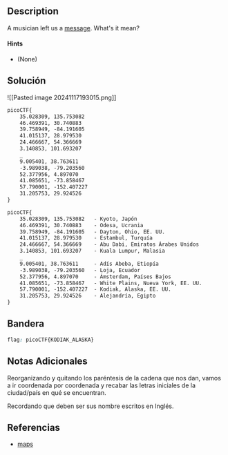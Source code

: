 ## Description

A musician left us a [message](https://jupiter.challenges.picoctf.org/static/d5570d48262dbba2a31f2a940409ad9d/message.txt). What's it mean?
#### Hints
- (None)
## Solución

![[Pasted image 20241117193015.png]]

```txt
picoCTF{
    35.028309, 135.753082
    46.469391, 30.740883
    39.758949, -84.191605
    41.015137, 28.979530
    24.466667, 54.366669
    3.140853, 101.693207
	_
    9.005401, 38.763611
    -3.989038, -79.203560
    52.377956, 4.897070
    41.085651, -73.858467
    57.790001, -152.407227
    31.205753, 29.924526
}
```

```txt
picoCTF{
    35.028309, 135.753082   - Kyoto, Japón
    46.469391, 30.740883    - Odesa, Ucrania
    39.758949, -84.191605   - Dayton, Ohio, EE. UU.
    41.015137, 28.979530    - Estambul, Turquía
    24.466667, 54.366669    - Abu Dabi, Emiratos Árabes Unidos
    3.140853, 101.693207    - Kuala Lumpur, Malasia
    _
    9.005401, 38.763611     - Adís Abeba, Etiopía
    -3.989038, -79.203560   - Loja, Ecuador
    52.377956, 4.897070     - Ámsterdam, Países Bajos
    41.085651, -73.858467   - White Plains, Nueva York, EE. UU.
    57.790001, -152.407227  - Kodiak, Alaska, EE. UU.
    31.205753, 29.924526    - Alejandría, Egipto
}
```

## Bandera
```css
flag: picoCTF{KODIAK_ALASKA}
```
## Notas Adicionales
Reorganizando y quitando los paréntesis de la cadena que nos dan, vamos a ir coordenada por coordenada y recabar las letras iniciales de la ciudad/país en qué se encuentran.

Recordando que deben ser sus nombre escritos en Inglés.

## Referencias
- [maps](https://www.google.com.mx/maps)